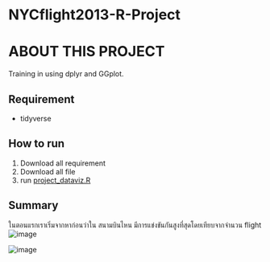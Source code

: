 # NYCflight2013-R-Project
# ABOUT THIS PROJECT

Training in using dplyr and GGplot.

## **Requirement**

- tidyverse

## How to run

1. Download all requirement
2. Download all file
3. run [project_dataviz.R](https://github.com/chananyulim1616/Typewriter-Project/blob/main/keyboard.py)

## Summary

ในตอนแรกเราเริ่มจากหาก่อนว่าใน สนามบินไหน มีการแข่งขันกันสูงที่สุดโดยเทียบจากจำนวน flight
![image](https://user-images.githubusercontent.com/78534217/215348999-74f5c4a9-6651-4ac0-b6e8-4a828e8f9742.png)

![image](https://user-images.githubusercontent.com/78534217/215348907-3c847862-1a55-4639-a684-75ed7dafe438.png)
